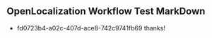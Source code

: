 ## OpenLocalization Workflow Test MarkDown
* fd0723b4-a02c-407d-ace8-742c9741fb69 
thanks!<!--HONumber=Mar16_HO3-->
